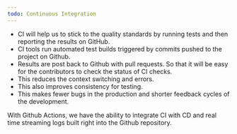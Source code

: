 ```yaml
---
todo: Continuous Integration
---
```


* CI will help us to stick to the quality standards by running tests and then reporting the results on GitHub. 
* CI tools run automated test builds triggered by commits pushed to the project on Github.
* Results are post back to Github with pull requests. So that it will be easy for the contributors to check the status of CI checks.
* This reduces the context switching and errors.
* This also improves consistency for testing.  
* This makes fewer bugs in the production and shorter feedback cycles of the development.

With Github Actions, we have the ability to integrate CI with CD and real time streaming logs built right into the Github repository.  

